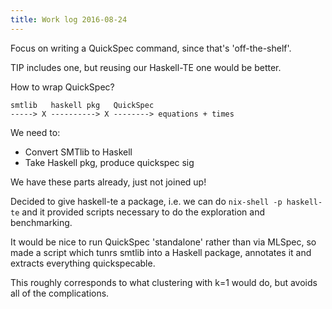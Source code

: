 ```yaml
---
title: Work log 2016-08-24
---
```


Focus on writing a QuickSpec command, since that's 'off-the-shelf'.

TIP includes one, but reusing our Haskell-TE one would be better.

How to wrap QuickSpec?

    smtlib   haskell pkg   QuickSpec
    -----> X ----------> X --------> equations + times

We need to:

 - Convert SMTlib to Haskell
 - Take Haskell pkg, produce quickspec sig

We have these parts already, just not joined up!

Decided to give haskell-te a package, i.e. we can do `nix-shell -p haskell-te` and it provided scripts necessary to do the exploration and benchmarking.

It would be nice to run QuickSpec 'standalone' rather than via MLSpec, so made a script which tunrs smtlib into a Haskell package, annotates it and extracts everything quickspecable.

This roughly corresponds to what clustering with k=1 would do, but avoids all of the complications.
